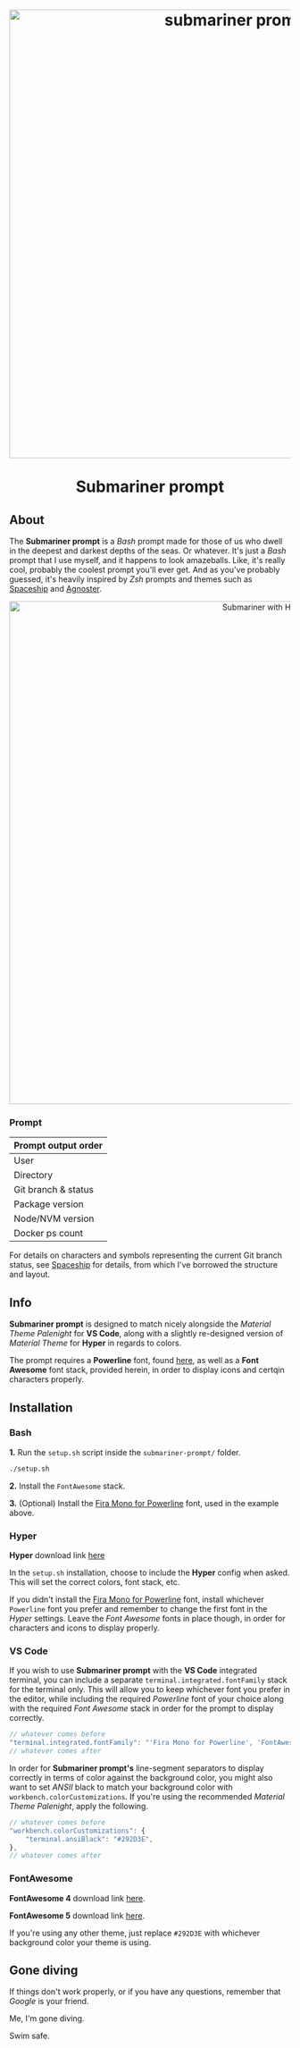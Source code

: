 <h1 align="center">
	<a href="https://github.com/fehawen/bash-prompts-monorepo">
		<img alt="submariner prompt" src="https://user-images.githubusercontent.com/36552788/46587378-fc7b3d00-ca8b-11e8-8af7-f523e30da3bf.png" width="803">
	</a>
	<br>
	<br> Submariner prompt <br>
</h1>

## About

The **Submariner prompt** is a *Bash* prompt made for those of us who dwell in the deepest and darkest depths of the seas. Or whatever. It's just a *Bash* prompt that I use myself, and it happens to look amazeballs. Like, it's really cool, probably the coolest prompt you'll ever get. And as you've probably guessed, it's heavily inspired by *Zsh* prompts and themes such as [Spaceship](https://github.com/denysdovhan/spaceship-prompt) and [Agnoster](https://github.com/agnoster/agnoster-zsh-theme).

<p align="center">
  <img alt="Submariner with Hyper" src="https://user-images.githubusercontent.com/36552788/46510436-3c9ead80-c849-11e8-898d-968d9556b5ba.png" width="900">
</p>

### Prompt

| Prompt output order        |
| -------------------------- |
| User                       |
| Directory                  |
| Git branch & status        |
| Package version            |
| Node/NVM version           |
| Docker ps count            |

For details on characters and symbols representing the current Git branch status, see [Spaceship](https://github.com/denysdovhan/spaceship-prompt) for details, from which I've borrowed the structure and layout.

## Info

**Submariner prompt** is designed to match nicely alongside the *Material Theme Palenight* for **VS Code**, along with a slightly re-designed version of *Material Theme* for **Hyper** in regards to colors.

The prompt requires a **Powerline** font, found [here](https://github.com/powerline/fonts), as well as a **Font Awesome** font stack, provided herein, in order to display icons and certqin characters properly.

## Installation

### Bash

**1.** Run the `setup.sh` script inside the `submariner-prompt/` folder.
```bash
./setup.sh
```

**2.** Install the `FontAwesome` stack.

**3.** (Optional) Install the [Fira Mono for Powerline](https://github.com/powerline/fonts/tree/master/FiraMono) font, used in the example above.

### Hyper

**Hyper** download link [here](https://hyper.is/)

In the `setup.sh` installation, choose to include the **Hyper** config when asked. This will set the correct colors, font stack, etc.

If you didn't install the [Fira Mono for Powerline](https://github.com/powerline/fonts/tree/master/FiraMono) font, install whichever `Powerline` font you prefer and remember to change the first font in the *Hyper* settings. Leave the *Font Awesome* fonts in place though, in order for characters and icons to display properly.

### VS Code

If you wish to use **Submariner prompt** with the **VS Code** integrated terminal, you can include a separate `terminal.integrated.fontFamily` stack for the terminal only. This will allow you to keep whichever font you prefer in the editor, while including the required *Powerline* font of your choice along with the required *Font Awesome* stack in order for the prompt to display correctly.

```javascript
// whatever comes before
"terminal.integrated.fontFamily": "'Fira Mono for Powerline', 'FontAwesome', 'Font Awesome 5 Brands', 'Font Awesome 5 Free Solid', 'Font Awesome 5 Free Regular'",
// whatever comes after
```

In order for **Submariner prompt's** line-segment separators to display correctly in terms of color against the background color, you might also want to set *ANSII* black to match your background color with `workbench.colorCustomizations`. If you're using the recommended *Material Theme Palenight*, apply the following.

```javascript
// whatever comes before
"workbench.colorCustomizations": {
	"terminal.ansiBlack": "#292D3E",
},
// whatever comes after
```

### FontAwesome

**FontAwesome 4** download link [here](https://fontawesome.com/v4.7.0/assets/font-awesome-4.7.0.zip).

**FontAwesome 5** download link [here](https://use.fontawesome.com/releases/v5.6.3/fontawesome-free-5.6.3-desktop.zip).

If you're using any other theme, just replace `#292D3E` with whichever background color your theme is using.

## Gone diving

If things don't work properly, or if you have any questions, remember that *Google* is your friend.

Me, I'm gone diving.

Swim safe.